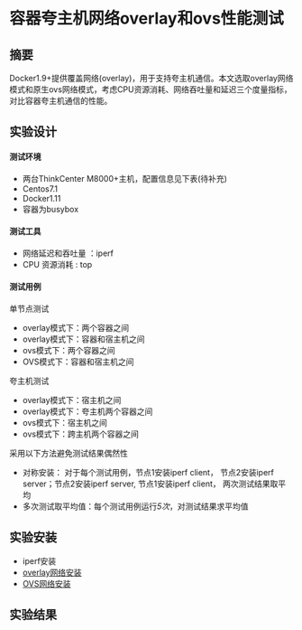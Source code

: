 # 容器夸主机网络overlay和ovs性能测试

## 摘要
Docker1.9+提供覆盖网络(overlay)，用于支持夸主机通信。本文选取overlay网络模式和原生ovs网络模式，考虑CPU资源消耗、网络吞吐量和延迟三个度量指标，对比容器夸主机通信的性能。

## 实验设计 

#### 测试环境

- 两台ThinkCenter M8000+主机，配置信息见下表(待补充)
- Centos7.1
- Docker1.11
- 容器为busybox

#### 测试工具

- 网络延迟和吞吐量 ：iperf
- CPU 资源消耗 : top

#### 测试用例

单节点测试
- overlay模式下：两个容器之间
- overlay模式下：容器和宿主机之间
- ovs模式下：两个容器之间
- OVS模式下：容器和宿主机之间

夸主机测试
- overlay模式下：宿主机之间
- overlay模式下：夸主机两个容器之间
- ovs模式下：宿主机之间
- ovs模式下：跨主机两个容器之间

采用以下方法避免测试结果偶然性

- 对称安装： 对于每个测试用例，节点1安装iperf client， 节点2安装iperf server；节点2安装iperf server, 节点1安装iperf client， 两次测试结果取平均
- 多次测试取平均值：每个测试用例运行*5次*，对测试结果求平均值

## 实验安装

- iperf安装
- [overlay网络安装](https://github.com/oncecloud/testing/blob/master/overlay-install.md)
- [OVS网络安装](https://github.com/oncecloud/testing/blob/master/ovs-install.md)

## 实验结果
